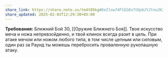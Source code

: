 ```yaml
---
share_link: https://share.note.sx/tm4t05kg#6eIlow74PlD18n7tDpbJYJlnuJK3tCjJHtXBcrKyHls
share_updated: 2025-02-03T12:29:30+05:00
---
```

**Требования:** Ближний Бой 30, [[Оружие Ближнего Боя]].
Твое искусство меча и ножа непревзойденно, и твой клинок всегда разит в цель. При атаке мечом или ножом любого типа, в том числе цепным или силовым, один раз за Раунд ты можешь перебросить проваленную рукопашную атаку.